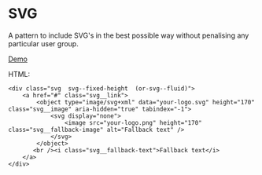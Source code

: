 SVG
===

A pattern to include SVG's in the best possible way without penalising any particular user group.

[Demo](http://lab.gridlight-design.co.uk/svg-fallback/12.html)

HTML:
~~~~~~~~
<div class="svg  svg--fixed-height  (or-svg--fluid)">
    <a href="#" class="svg__link">
        <object type="image/svg+xml" data="your-logo.svg" height="170" class="svg__image" aria-hidden="true" tabindex="-1">
            <svg display="none">
                <image src="your-logo.png" height="170" class="svg__fallback-image" alt="Fallback text" />
            </svg>
        </object>
       <br /><i class="svg__fallback-text">Fallback text</i>
    </a>
</div>
~~~~~~~~